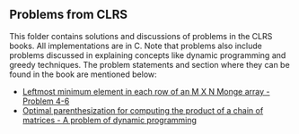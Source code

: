 ## Problems from CLRS

This folder contains solutions and discussions of problems in the CLRS books. All implementations are in C. Note that problems also include problems discussed in explaining concepts like dynamic programming and greedy techniques. The problem statements and section where they can be found in the book are mentioned below:

* [Leftmost minimum element in each row of an M X N Monge array - Problem 4-6](leftmost_min_monge_array.c)
* [Optimal parenthesization for computing the product of a chain of matrices - A problem of dynamic programming](matrix_chain_multiplication.c)
